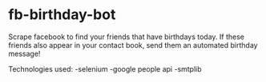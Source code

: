 # fb-birthday-bot

Scrape facebook to find your friends that have birthdays today. If these friends also appear in your contact book, send them an automated birthday message!

Technologies used:
-selenium
-google people api
-smtplib
